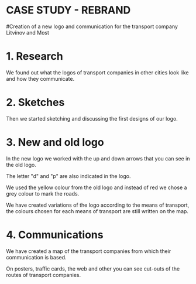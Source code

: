# CASE STUDY - REBRAND
#Creation of a new logo and communication for the transport company Litvínov and Most

# 1. Research
We found out what the logos of transport companies in other cities look like and how they communicate.

# 2. Sketches
Then we started sketching and discussing the first designs of our logo.

# 3. New and old logo
In the new logo we worked with the up and down arrows that you can see in the old logo.

The letter "d" and "p" are also indicated in the logo.

We used the yellow colour from the old logo and instead of red we chose a grey colour to mark the roads.

We have created variations of the logo according to the means of transport, the colours chosen for each means of transport are still written on the map.

# 4. Communications
We have created a map of the transport companies from which their communication is based.

On posters, traffic cards, the web and other you can see cut-outs of the routes of transport 
companies.
